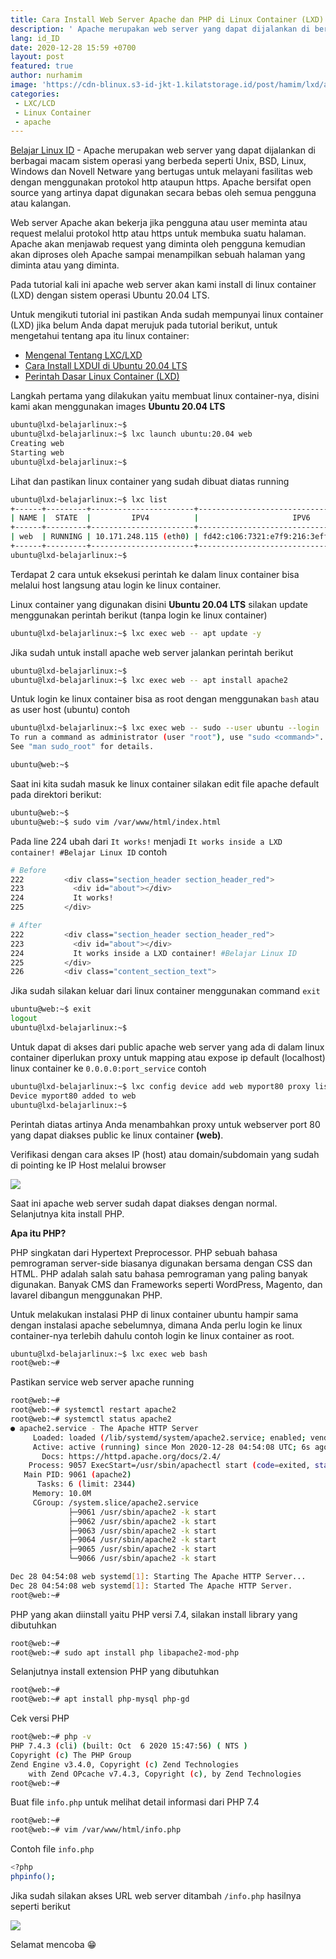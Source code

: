 ```yaml
---
title: Cara Install Web Server Apache dan PHP di Linux Container (LXD)
description: ' Apache merupakan web server yang dapat dijalankan di berbagai macam  sistem operasi yang berbeda seperti Unix, BSD, Linux, Windows dan Novell Netware yang bertugas untuk melayani fasilitas web dengan menggunakan  protokol http ataupun https'
lang: id_ID
date: 2020-12-28 15:59 +0700
layout: post
featured: true
author: nurhamim
image: 'https://cdn-blinux.s3-id-jkt-1.kilatstorage.id/post/hamim/lxd/apache/cover/1.png'
categories:
 - LXC/LCD
 - Linux Container
 - apache
---
```


[Belajar Linux ID](https://belajarlinux.id)  - Apache merupakan web server yang dapat dijalankan di berbagai macam  sistem operasi yang berbeda seperti Unix, BSD, Linux, Windows dan Novell Netware yang bertugas untuk melayani fasilitas web dengan menggunakan  protokol http ataupun https. Apache bersifat open source yang artinya  dapat digunakan secara bebas oleh semua pengguna atau kalangan.

Web server Apache akan bekerja jika pengguna atau user meminta atau  request melalui protokol http atau https untuk membuka suatu halaman.  Apache akan menjawab request yang diminta oleh pengguna kemudian akan  diproses oleh Apache sampai menampilkan sebuah halaman yang diminta atau yang diminta.

Pada tutorial kali ini apache web server akan kami install di linux container (LXD) dengan sistem operasi Ubuntu 20.04 LTS.

Untuk mengikuti tutorial ini pastikan Anda sudah mempunyai linux container (LXD) jika belum Anda dapat merujuk pada tutorial berikut, untuk mengetahui tentang apa itu linux container:

- [Mengenal Tentang LXC/LXD](https://belajarlinux.id/pengenalan-lxc-atau-lxd/)
- [Cara Install LXDUI di Ubuntu 20.04 LTS](https://belajarlinux.id/cara-install-lxdui-di-ubuntu-20-04-lts/)
- [Perintah Dasar Linux Container (LXD)](https://belajarlinux.id/perintah-dasar-lxd/)

Langkah pertama yang dilakukan yaitu membuat linux container-nya, disini kami akan menggunakan images **Ubuntu 20.04 LTS** 

```bash
ubuntu@lxd-belajarlinux:~$
ubuntu@lxd-belajarlinux:~$ lxc launch ubuntu:20.04 web
Creating web
Starting web
ubuntu@lxd-belajarlinux:~$
```

Lihat  dan pastikan linux container yang sudah dibuat diatas running

```bash
ubuntu@lxd-belajarlinux:~$ lxc list
+------+---------+-----------------------+-----------------------------------------------+-----------+-----------+
| NAME |  STATE  |         IPV4          |                     IPV6                      |   TYPE    | SNAPSHOTS |
+------+---------+-----------------------+-----------------------------------------------+-----------+-----------+
| web  | RUNNING | 10.171.248.115 (eth0) | fd42:c106:7321:e7f9:216:3eff:fe44:c031 (eth0) | CONTAINER | 0         |
+------+---------+-----------------------+-----------------------------------------------+-----------+-----------+
ubuntu@lxd-belajarlinux:~$
```

Terdapat 2 cara untuk eksekusi perintah ke dalam linux container bisa melalui host langsung atau login ke linux container. 

Linux container yang digunakan disini **Ubuntu 20.04 LTS** silakan update menggunakan perintah berikut (tanpa login ke linux container)

```bash
ubuntu@lxd-belajarlinux:~$ lxc exec web -- apt update -y
```

Jika sudah untuk install apache web server jalankan perintah berikut

```bash
ubuntu@lxd-belajarlinux:~$
ubuntu@lxd-belajarlinux:~$ lxc exec web -- apt install apache2
```

Untuk login ke linux container bisa as root dengan menggunakan `bash` atau as user host (ubuntu) contoh

```bash
ubuntu@lxd-belajarlinux:~$ lxc exec web -- sudo --user ubuntu --login
To run a command as administrator (user "root"), use "sudo <command>".
See "man sudo_root" for details.

ubuntu@web:~$
```

Saat ini kita sudah masuk ke linux container silakan edit file apache default pada direktori berikut: 

```bash
ubuntu@web:~$
ubuntu@web:~$ sudo vim /var/www/html/index.html
```

Pada line 224 ubah dari `It works!` menjadi `It works inside a LXD container! #Belajar Linux ID` contoh

```bash
# Before 
222         <div class="section_header section_header_red">
223           <div id="about"></div>
224           It works!
225         </div>

# After
222         <div class="section_header section_header_red">
223           <div id="about"></div>
224           It works inside a LXD container! #Belajar Linux ID
225         </div>
226         <div class="content_section_text">
```

Jika sudah silakan keluar dari linux container menggunakan command `exit`

```bash
ubuntu@web:~$ exit
logout
ubuntu@lxd-belajarlinux:~$
```

Untuk dapat di akses dari public apache web server yang ada di dalam linux container diperlukan proxy untuk mapping  atau expose ip default (localhost) linux container ke `0.0.0.0:port_service`  contoh

```bash
ubuntu@lxd-belajarlinux:~$ lxc config device add web myport80 proxy listen=tcp:0.0.0.0:80 connect=tcp:127.0.0.1:80
Device myport80 added to web
ubuntu@lxd-belajarlinux:~$
```

Perintah diatas artinya Anda menambahkan proxy untuk webserver port 80 yang dapat diakses public ke linux container **(web)**. 

Verifikasi dengan cara akses IP (host) atau domain/subdomain yang sudah di pointing ke IP Host melalui browser

![](https://cdn-blinux.s3-id-jkt-1.kilatstorage.id/post/hamim/lxd/apache/1.png)

Saat ini apache web server sudah dapat diakses dengan normal. Selanjutnya kita install PHP. 

**Apa itu PHP?**

PHP singkatan dari Hypertext Preprocessor. PHP sebuah bahasa  pemrograman server-side biasanya digunakan bersama dengan CSS dan HTML. PHP adalah salah satu bahasa pemrograman yang paling banyak  digunakan. Banyak CMS dan Frameworks seperti WordPress, Magento, dan  lavarel dibangun menggunakan PHP.

Untuk melakukan instalasi PHP di linux container ubuntu hampir sama dengan instalasi apache sebelumnya, dimana Anda perlu login ke linux container-nya terlebih dahulu contoh login ke linux container as root. 

```bash
ubuntu@lxd-belajarlinux:~$ lxc exec web bash
root@web:~#
```

Pastikan service web server apache running

```bash
root@web:~#
root@web:~# systemctl restart apache2
root@web:~# systemctl status apache2
● apache2.service - The Apache HTTP Server
     Loaded: loaded (/lib/systemd/system/apache2.service; enabled; vendor preset: enabled)
     Active: active (running) since Mon 2020-12-28 04:54:08 UTC; 6s ago
       Docs: https://httpd.apache.org/docs/2.4/
    Process: 9057 ExecStart=/usr/sbin/apachectl start (code=exited, status=0/SUCCESS)
   Main PID: 9061 (apache2)
      Tasks: 6 (limit: 2344)
     Memory: 10.0M
     CGroup: /system.slice/apache2.service
             ├─9061 /usr/sbin/apache2 -k start
             ├─9062 /usr/sbin/apache2 -k start
             ├─9063 /usr/sbin/apache2 -k start
             ├─9064 /usr/sbin/apache2 -k start
             ├─9065 /usr/sbin/apache2 -k start
             └─9066 /usr/sbin/apache2 -k start

Dec 28 04:54:08 web systemd[1]: Starting The Apache HTTP Server...
Dec 28 04:54:08 web systemd[1]: Started The Apache HTTP Server.
root@web:~#
```

PHP yang akan diinstall yaitu PHP versi 7.4, silakan install library yang dibutuhkan

```bash
root@web:~#
root@web:~# sudo apt install php libapache2-mod-php
```

Selanjutnya install extension PHP yang dibutuhkan

```bash
root@web:~#
root@web:~# apt install php-mysql php-gd
```

Cek versi PHP

```bash
root@web:~# php -v
PHP 7.4.3 (cli) (built: Oct  6 2020 15:47:56) ( NTS )
Copyright (c) The PHP Group
Zend Engine v3.4.0, Copyright (c) Zend Technologies
    with Zend OPcache v7.4.3, Copyright (c), by Zend Technologies
root@web:~#
```

Buat file `info.php` untuk melihat detail informasi dari PHP 7.4

```bash
root@web:~#
root@web:~# vim /var/www/html/info.php
```

Contoh file `info.php`

```bash
<?php
phpinfo();
```

Jika sudah silakan akses URL web server ditambah `/info.php` hasilnya seperti berikut

![](https://cdn-blinux.s3-id-jkt-1.kilatstorage.id/post/hamim/lxd/apache/2.png)

Selamat mencoba 😁
